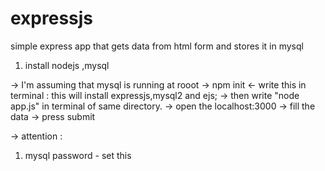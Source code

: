# expressjs

<p> simple express app that gets data from html form and stores it in mysql
</p>
<ol>
<li> install nodejs ,mysql </li>
</ol>
 
-> I'm assuming that mysql is running at rooot
-> npm init <- write this in terminal : this will install expressjs,mysql2 and ejs;
-> then write "node app.js" in terminal of same directory.
-> open the localhost:3000
-> fill the data
-> press submit


-> attention  : 
1. mysql password - set this
